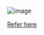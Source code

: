 ![image](https://github.com/user-attachments/assets/204ee07d-fea5-4eb3-93a4-a3fdc1f8ddfb)

<a href="[https://www.w3schools.com](https://help.solidworks.com/2025/english/api/sldworksapi/add_.net_controls_to_solidworks_using_an_add-in_example_csharp.htm?verRedirect=1)">Refer here</a>
